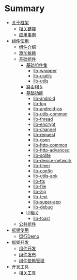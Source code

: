 # Summary

* [关于框架](README.md)
    * [相关链接](summary/links.md)
    * [应用事例](summary/samples.md)
* [组件使用]()
    * [组件介绍](use/summary.md)
    * [添加依赖](use/start.md)
    * [基础组件](use/libs/lib.md)
        * [基础组件集]()
            * [lib-wrapper](use/libs/lib-wrapper.md)
            * [lib-uiutils](use/libs/lib-uiutils.md)
            * [lib-utils](use/libs/lib-utils.md)
        * [路由相关]()
        * [基础功能]()
            * [lib-android](use/libs/lib-android.md)
            * [lib-log](use/libs/lib-log.md)
            * [lib-android-os](use/libs/lib-android-os.md)
            * [lib-utils-common](use/libs/lib-utils-common.md)
            * [lib-thread](use/libs/lib-thread.md)
            * [lib-encrypt](use/libs/lib-encrypt.md)
            * [lib-channel](use/libs/lib-channel.md)
            * [lib-request](use/libs/lib-request.md)
            * [lib-gson](use/libs/lib-gson.md)
            * [lib-http-common](use/libs/lib-http-common.md)
            * [lib-http-advanced](use/libs/lib-http-advanced.md)
            * [lib-sqlite](use/libs/lib-sqlite.md)
            * [lib-device-network](use/libs/lib-device-network.md)
            * [lib-timer](use/libs/lib-timer.md)
            * [lib-config](use/libs/lib-config.md)
            * [lib-utils-apk](use/libs/lib-utils-apk.md)
            * [lib-tts](use/libs/lib-tts.md)
            * [lib-file](use/libs/lib-file.md)
            * [lib-zip](use/libs/lib-zip.md)
            * [lib-text](use/libs/lib-text.md)
            * [lib-super-app](use/libs/lib-super-app.md)
            * [lib-debug](use/libs/lib-debug.md)
        * [UI相关]()
            * [lib-toast](use/libs/lib-toast.md)
    * [公共组件](use/common/common.md)
* [框架使用](sample/start.md)
    * [运行Demo](sample/demo.md)
* 框架开发
    * [组件开发](dev/dev.md)
    * [组件发布](dev/dev.md)
    * [组件依赖管理](https://blog-oversea.bihe0832.com/android-dev-module-denpendencies.html)
* 开发工具
    * [相关工具](tools.md)

